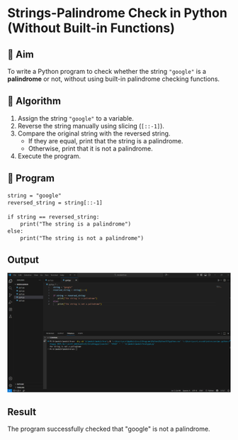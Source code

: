 # Strings-Palindrome Check in Python (Without Built-in Functions)

## 🎯 Aim
To write a Python program to check whether the string `"google"` is a **palindrome** or not, without using built-in palindrome checking functions.

## 🧠 Algorithm
1. Assign the string `"google"` to a variable.
2. Reverse the string manually using slicing (`[::-1]`).
3. Compare the original string with the reversed string.
   - If they are equal, print that the string is a palindrome.
   - Otherwise, print that it is not a palindrome.
4. Execute the program.

## 🧾 Program
```
string = "google"
reversed_string = string[::-1]

if string == reversed_string:
    print("The string is a palindrome")
else:
    print("The string is not a palindrome")

```

## Output
![alt text](<Screenshot 2025-10-19 150128.png>)
## Result
The program successfully checked that "google" is not a palindrome.